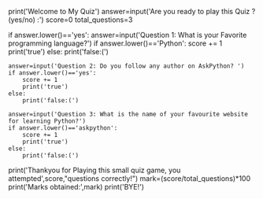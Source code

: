 print('Welcome to My Quiz')
answer=input('Are you ready to play this Quiz ? (yes/no) :')
score=0
total_questions=3
 
if answer.lower()=='yes':
    answer=input('Question 1: What is your Favorite programming language?')
    if answer.lower()=='Python':
        score += 1
        print('true')
    else:
        print('false:(')
 
 
    answer=input('Question 2: Do you follow any author on AskPython? ')
    if answer.lower()=='yes':
        score += 1
        print('true')
    else:
        print('false:(')
 
    answer=input('Question 3: What is the name of your favourite website for learning Python?')
    if answer.lower()=='askpython':
        score += 1
        print('true')
    else:
        print('false:(')
 
print('Thankyou for Playing this small quiz game, you attempted',score,"questions correctly!")
mark=(score/total_questions)*100
print('Marks obtained:',mark)
print('BYE!')
